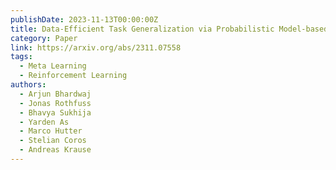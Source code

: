 ```yaml
---
publishDate: 2023-11-13T00:00:00Z
title: Data-Efficient Task Generalization via Probabilistic Model-based Meta Reinforcement Learning
category: Paper
link: https://arxiv.org/abs/2311.07558
tags:
  - Meta Learning
  - Reinforcement Learning
authors:
  - Arjun Bhardwaj
  - Jonas Rothfuss
  - Bhavya Sukhija
  - Yarden As
  - Marco Hutter
  - Stelian Coros
  - Andreas Krause
---
```

